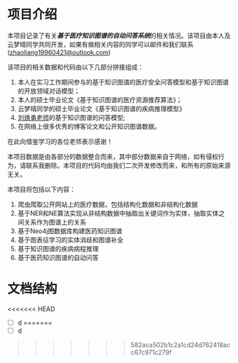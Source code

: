 # 项目介绍

本项目记录了有关***基于医疗知识图谱的自动问答系统***的相关情况。该项目由本人及云梦晴同学共同开发，如果有做相关内容的同学可以邮件和我们联系(zhaoliang19960421@outlook.com)

该项目的相关数据和代码由以下几部分拼接组成：

1. 本人在实习工作期间参与的基于知识图谱的医疗安全问答模型和基于知识图谱的开放领域对话模型；
2. 本人的硕士毕业论文《基于知识图谱的医疗资源推荐算法》；
3. 云梦晴同学的硕士毕业论文《基于知识图谱的疾病推理模型》
3. [刘焕勇老师](https://github.com/liuhuanyong/QASystemOnMedicalKG)的基于知识图谱的问答模型;
4. 在网络上很多优秀的博客论文和公开知识图谱数据。

在此向借鉴学习的各位老师表示感谢！

本项目数据是由各部分的数据整合而来，其中部分数据来自于网络，如有侵权行为，请联系我删除。本项目的代码均由我们二次开发修改而来，和所有的原始来源无关。

本项目将包括以下内容：
1. 爬虫爬取公开网站上的医疗数据，包括结构化数据和非结构化数据
2. 基于NER和NE算法实现从非结构数据中抽取出关键词作为实体，抽取实体之间关系作为图谱上的关系
3. 基于Neo4j图数据库构建医药知识图谱
4. 基于图表征学习的实体消歧和图谱补全
5. 基于知识图谱的疾病病程推理
6. 基于医药知识图谱的自动问答

# 文档结构

<<<<<<< HEAD
- [ ] d
=======
- [ ] d
>>>>>>> 582aca502b1c2a1cd24d762418acc67c971c279f

